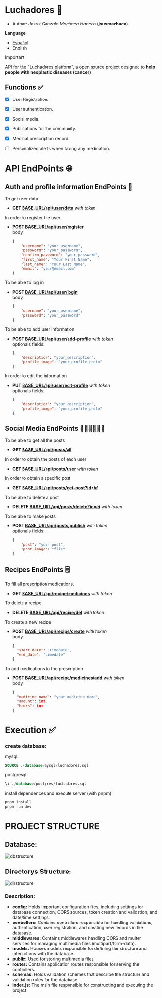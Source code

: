 # Luchadores 💪

* Author: *Jesus Gonzalo Machaca Hancco* (**jsusmachaca**)

**Language**
* [Español](./README.es.md)
* English

> [!IMPORTANT]
> API for the "Luchadores platform", a open source project designed to **help people with neoplastic diseases (cancer)**

## Functions ✅
- [x] User Registration.
- [x] User authentication.
- [x] Social media.
- [x] Publications for the community.
- [x] Medical prescription record.
- [ ] Personalized alerts when taking any medication.


# API EndPoints 🌐

## Auth and profile information EndPoints 👤
To get user data
- **GET [BASE_URL/api/user/data]()** *with token* 

In order to register the user
- **POST [BASE_URL/api/user/register]()**  
  body: 
  ```json
  {
      "username": "your_username",
      "password": "your_password",
      "confirm_password": "your_password",
      "first_name": "Your First Name",
      "last_name": "Your Last Name",
      "email": "your@email.com"
  }
  ```
To be able to log in
- **POST [BASE_URL/api/user/login]()**  
  body: 
  ```json
  {
      "username": "your_username",
      "password": "your_password"
  }
  ```
To be able to add user information
- **POST [BASE_URL/api/user/add-profile]()** *with token*  
  optionals fields:
  ```json
  {
      "description": "your_description",
      "profile_image": "your_profile_photo"
  }
  ```
In order to edit the information
- **PUT [BASE_URL/api/user/edit-profile]()** *with token*  
  optionals fields:
  ```json
  {
      "description": "your_description",
      "profile_image": "your_profile_photo"
  }
  ```


## Social Media EndPoints 🧑‍🤝‍🧑🧑‍🤝‍🧑
To be able to get all the posts
- **GET [BASE_URL/api/posts/all]()**

In order to obtain the posts of each user
- **GET [BASE_URL/api/posts/user]()** *with token*

In order to obtain a specific post
- **GET [BASE_URL/api/posts/get-post?id=*id*]()**

To be able to delete a post
- **DELETE [BASE_URL/api/posts/delete?id=*id*]()** *with token*

To be able to make posts
- **POST [BASE_URL/api/posts/publish]()** *with token*  
  optionals fields:
  ```json
  {
      "post": "your post",
      "post_image": "file"
  }
  ```

## Recipes EndPoints 🗒️
To fill all prescription medications.
- **GET [BASE_URL/api/recipe/medicines]()** *with token*

To delete a recipe
- **DELETE [BASE_URL/api/recipe/del]()** *with token*

To create a new recipe
- **POST [BASE_URL/api/recipe/create]()** *with token*  
  body:
  ```json
  {
    "start_date": "timedate",
    "end_date": "timedate"
  }
  ```
To add medications to the prescription
- **POST [BASE_URL/api/recipe/medicines/add]()** *with token*  
  body:
  ```json
  {
    "medicine_name": "your medicine name",
    "amount": int,
    "hours": int
  }
  ```


# Execution ✅

### create database:
mysql:
```sql
SOURCE ./database/mysql/luchadores.sql
```
postgresql:
```sql
\i ./database/postgres/luchadores.sql
```
install dependences and execute server (with pnpm):
```sh
pnpm install
pnpm run dev
```

# PROJECT STRUCTURE

## Database: 
![dbstructure](./images/schema.png)

## Directorys Structure:
![dirstructure](./images/tree1.png)
### Description:

- **config:** Holds important configuration files, including settings for database connection, CORS sources, token creation and validation, and date/time settings.
- **controllers:** Contains controllers responsible for handling validations, authentication, user registration, and creating new records in the database.
- **middlewares:** Contains middlewares handling CORS and multer services for managing multimedia files (multipart/form-data).
- **models:** Houses models responsible for defining the structure and interactions with the database.
- **public:** Used for storing multimedia files.
- **routes:** Contains application routes responsible for serving the controllers.
- **schemas:** Holds validation schemes that describe the structure and validation rules for the database.
- **index.js:** The main file responsible for constructing and executing the project.